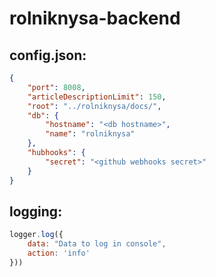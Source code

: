 # rolniknysa-backend
## config.json:
```json
{
	"port": 8008,
	"articleDescriptionLimit": 150,
	"root": "../rolniknysa/docs/",
	"db": {
		"hostname": "<db hostname>",
		"name": "rolniknysa"
	},
	"hubhooks": {
		"secret": "<github webhooks secret>"
	}
}
```

## logging:
```javascript
logger.log({
	data: "Data to log in console",
	action: 'info'
}))
```
